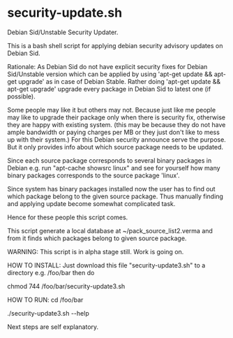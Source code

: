# security-update.sh
Debian Sid/Unstable Security Updater. 

This is a bash shell script for applying debian security advisory updates on Debian Sid.

Rationale:
As Debian Sid do not have explicit security fixes for Debian Sid/Unstable version which can be applied by using 'apt-get update && apt-get upgrade' as in case of Debian Stable.
Rather doing 'apt-get update && apt-get upgrade' upgrade every package in Debian Sid to latest one (if possible).

Some people may like it but others may not.
Because just like me people may like to upgrade their package only when there is security fix, otherwise they are happy with existing system. (this may be because they do not have ample bandwidth or paying charges per MB or they just don't like to mess up with their system.)
For this Debian security announce serve the purpose.
But it only provides info about which source package needs to be updated.

Since each source package corresponds to several binary packages in Debian 
e.g. run "apt-cache showsrc linux"
and see for yourself how many binary packages corresponds to the source package 'linux'.

Since system has binary packages installed now the user has to find out which package belong to the given source package. Thus manually finding and applying update become somewhat complicated task.

Hence for these people this script comes.

This script generate a local database at ~/pack_source_list2.verma and from it finds which packages belong to given source package.

WARNING: This script is in alpha stage still. Work is going on.

HOW TO INSTALL:
Just download this file "security-update3.sh" to a directory e.g. /foo/bar
then do

chmod 744 /foo/bar/security-update3.sh

HOW TO RUN:
cd /foo/bar

./security-update3.sh --help

Next steps are self explanatory.
